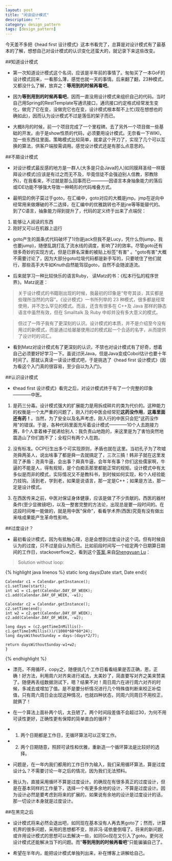```yaml
---
layout: post
title: "闲谈设计模式"
description: ""
category: design_pattern
tags: [design_pattern]
---
```


今天差不多把《head first 设计模式》这本书看完了，总算是对设计模式有了最基本的了解，想想自己对设计模式的认识变化还蛮大的，就记录下来这些改变。  

##知道设计模式

* 第一次知道设计模式这个名词，应该是半年前的事情了。匆匆买了一本GoF的设计模式回来，一看那么薄，感觉也就一天的事情。后来翻了翻，23种模式，又都没什么了解，放弃之：**等用到的时候再看吧**。

* 因为**等到用到的时候再看吧**，因而一直没用设计模式来组织自己的代码。当时自己用Spring的RestTemplate写通讯接口，通讯接口约定格式经常发生变化，做完了它在变，没做完它也在变，设计模式根本帮不上忙(现在想想也的确如此)，因而认为设计模式不过是落伍的架子而已。

* 大概8月的时候，前一个项目完成了一个里程碑。去了另外一个项目做一些基础的开发。由于是show性质的代码，必须要用设计模式。无奈看一下WIKI，加一些东西往里面。策略模式比较简单，就拿这个开刀了，实现了几个可以互换的算法，供客户端按需调用。感觉设计模式还是有那么点意思的。

##不屑设计模式

* 对设计模式最反感的地方是一群人(大多是只会Java的人)如同膜拜圣经一样膜拜设计模式(应该是有过之而无不及，毕竟信徒不会强迫别人信教，邪教除外)，在我看来，不过就是那么回事而已————因语言本身抽象能力的落后或IDE功能不够强大导致一种畸形的代码堆叠方式。

* 最明显的例子莫过于goto，在汇编中，goto对应的大概是jmp。jmp在逆向中经常用来做爆破的不二选择，在汇编中的优雅跳转也不是jne等等能替代的。到了C语言，抽象能力得到提升了，代码的定义终于出来了点端倪：

1. 能够让人阅读的东西
2. 刚好又可以在机器上运行

* goto产生的面条式代码破坏了1(你是jack但我不是Lucy，凭什么你jump，我也要jump)，随便乱跳打乱了流水线的调度，影响了2的效率。尽管goto还有很多奇妙的实现方式，但是已罪名深重的被贴上标签"有害" 。"goto有害"大概不需要讨论了，因为大部分goto垃圾代码都是新手写的，只要唬住了他们就行，那些高手大牛如Knuth自然能驾驭goto，自然不会随波逐流。

* 后来就学习一种比较快乐的语言Ruby， 读Matz的书：《松本行弘的程序世界》。Matz说道：
> 关于设计模式的书籍刚出现的时候，我最初的印象是“夸夸其谈，其实都是些理所当然的内容”。《设计模式》一书所列举的 23 种模式，很多都是经常使用，并不怎么罕见的模式。而且，还含有很多在 C++及 Java 那样的静态语言中虽然有效，但在 Smalltalk 及 Ruby 中却并没有多大意义的模式。

  > 但过了一阵子我有了更深刻的认识。设计模式的本质，并不是介绍至今没有用过的新模式，而是通过给屡屡使用过的模式起一个合适的名字，从而提供了设计时的词汇。


* 看到Matz对设计模式有了更深刻的认识，不禁也对设计模式有了好奇，想着自己必须要好好学习一下。虽说讨厌Java，但是Java变成Cobol估计也要十年时间了。那就认真读一读设计模式吧，于是挑选了《head first 设计模式》(因为看这个入门真的很容易，至少自以为入门)。

##认识设计模式

* 《head first 设计模式》看完之后，对设计模式终于有了一个完整的印象————中医。
1. 是药三分毒。设计模式强大的扩展能力是用拆成碎片的类为代价的。这种能力的权衡是一个太严重的问题了，刚入行的中医会经常犯**这药没作用**，**这毒里面还有药！**。当然，为了安全以及名声考虑，刚入行的中医只会犯"这药没作用"的错误。于是，各种代码里面充斥着设计模式————10个人去跑接力赛，8个人拿着棒子就递给别人：我负责山地跑的，来这里是为了害怕突然地震造山了你们跑不了；全程只有两个人在跑。

2. 没有标准。OCP衍生出多个可实现原则，矛盾也就在这里。当初孔子为了吹嘘尧舜两圣人，说出啥事了都是舜一去就搞定了，三次三搞！韩非子就在这里发现了矛盾：尧真牛逼，会出事？舜真牛逼，会年年有事？你们这些儒家啊，牛逼的不能是人，得有规矩，是个白痴丢那里都能正常的规矩。设计模式中有太多似是而非的模式，实际情况又不是教科书，到时候如何实现，和个人经验能力挂钩。活到老，学到老，如果是说语言，那一定是C++；如果是方法，那一定是设计模式。

3. 在西医传来之前，中医对保证身体健康，应该是做了不少贡献的。西医的器材条件(至少显微镜吧)，以及一整套完整的方法论，出现总是要一段时间的。在这段时间唯一能做的，就是用中医"保命"，看看学术界(西医)究竟有没有做出来啥成果能产生革命性影响。

##过度设计？

* 最初看设计模式，因为有抵触心理，总是会想到过度设计这个词。但有时候自认为的过度，只不过是自认为而已。比如前段时间写一个给定两个日期算日期间的工作日，stackoverflow之，看到这个[答案](http://stackoverflow.com/questions/4600034/calculate-number-of-weekdays-between-two-dates-in-java),来自[Shengyuan Lu](http://stackoverflow.com/users/290629/shengyuan-lu)：
> Solution without loop:

{% highlight java linenos %}
    static long days(Date start, Date end){
    
    Calendar c1 = Calendar.getInstance();
    c1.setTime(start);
    int w1 = c1.get(Calendar.DAY_OF_WEEK);
    c1.add(Calendar.DAY_OF_WEEK, -w1);

    Calendar c2 = Calendar.getInstance();
    c2.setTime(end);
    int w2 = c2.get(Calendar.DAY_OF_WEEK);
    c2.add(Calendar.DAY_OF_WEEK, -w2);
     
    long days = (c2.getTimeInMillis()-c1.getTimeInMillis())/(1000*60*60*24);
    long daysWithoutSunday = days-(days*2/7);

    return daysWithoutSunday-w1+w2;
    }
{% endhighlight %}        

* 漂亮，不用循环，copy之，随便挑几个工作日看看结果是否正确，恩，正确！好方法，利用周六对齐来进行减法，太美妙了，简直要写对齐之美来赞美了。随便再丢组数据测试下，嗯？结果不对！周日周六在进行周六对齐的时候，多减去或增加了值。是不是要分析情况进行几个特殊值判断来校正补偿值，只有周六周日会出现这种情况，也就四种状态，同周六同周日不用校正，就俩了！

* 在一个算法上面补两个坑，太丑陋了。两个时间段差值不会超过30，为何不用可读性更好，正确性更有保障的简单直白的循环？

* 1. 两个日期都是工作日，无循环算法可以正常工作。
* 2. 两个日期随意，照顾可读性和优雅，重新造一个循环算法是比较好的选择。

* 问题是，在一年内我们都用的工作日作为输入，我们采用循环算法，算是过度设计么？不需要讨论一年之后的情况，因为我们无法预料。

* 我认为，直接采用循环不算是过度设计。的确现在有很多真正的过度设计，但是在基本同样的工作量下，选择一个有更多余地的设计，不算是过度设计。因为设计必然是要考虑到将来的扩展的，如果说有余地的设计是过度设计的话，那一切设计本身就是过度设计。

##在黑完之后

* 设计模式将来必然会退出吧，如同现在基本没有人再去黑goto了；然而，计算机界的很多问题，采用的思想都不变，除非冯·诺依曼倒塌了。将来的新问题，或许用设计模式的思想可以去解决一些，如同Go现在又引入了goto。更何况设计模式还能解决当下的问题。而"**等到用到的时候再看吧**"只能骗骗自己了。

* 希望在半年内，能把设计模式单独列出来，补在博客上讲解给自己。












